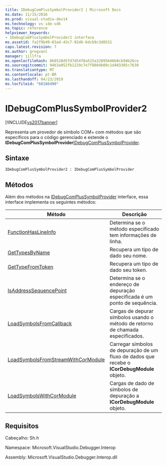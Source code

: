 ```yaml
---
title: IDebugComPlusSymbolProvider2 | Microsoft Docs
ms.date: 11/15/2016
ms.prod: visual-studio-dev14
ms.technology: vs-ide-sdk
ms.topic: reference
helpviewer_keywords:
- IDebugComPlusSymbolProvider2 interface
ms.assetid: fa2f9b49-03ad-43c7-92d6-6dcb9c3d0531
caps.latest.revision: 7
ms.author: gregvanl
manager: jillfra
ms.openlocfilehash: 868528d5fd7d54f0a515a32895646b0cb94b26ce
ms.sourcegitcommit: 94b3a052fb1229c7e7f8804b09c1d403385c7630
ms.translationtype: MT
ms.contentlocale: pt-BR
ms.lasthandoff: 04/23/2019
ms.locfileid: "68186490"
---
```

# <a name="idebugcomplussymbolprovider2"></a>IDebugComPlusSymbolProvider2
[!INCLUDE[vs2017banner](../../../includes/vs2017banner.md)]

Representa um provedor de símbolo COM+ com métodos que são específicos para o código gerenciado e estende o **IDebugComPlusSymbolProvider**[IDebugComPlusSymbolProvider](../../../extensibility/debugger/reference/idebugcomplussymbolprovider.md).  
  
## <a name="syntax"></a>Sintaxe  
  
```  
IDebugComPlusSymbolProvider2 : IDebugComPlusSymbolProvider  
```  
  
## <a name="methods"></a>Métodos  
 Além dos métodos na [IDebugComPlusSymbolProvider](../../../extensibility/debugger/reference/idebugcomplussymbolprovider.md) interface, essa interface implementa os seguintes métodos:  
  
|Método|Descrição|  
|------------|-----------------|  
|[FunctionHasLineInfo](../../../extensibility/debugger/reference/idebugcomplussymbolprovider2-functionhaslineinfo.md)|Determina se o método especificado tem informações de linha.|  
|[GetTypesByName](../../../extensibility/debugger/reference/idebugcomplussymbolprovider2-gettypesbyname.md)|Recupera um tipo de dado seu nome.|  
|[GetTypeFromToken](../../../extensibility/debugger/reference/idebugcomplussymbolprovider2-gettypefromtoken.md)|Recupera um tipo de dado seu token.|  
|[IsAddressSequencePoint](../../../extensibility/debugger/reference/idebugcomplussymbolprovider2-isaddresssequencepoint.md)|Determina se o endereço de depuração especificada é um ponto de sequência.|  
|[LoadSymbolsFromCallback](../../../extensibility/debugger/reference/idebugcomplussymbolprovider2-loadsymbolsfromcallback.md)|Cargas de depurar símbolos usando o método de retorno de chamada especificados.|  
|[LoadSymbolsFromStreamWithCorModule](../../../extensibility/debugger/reference/idebugcomplussymbolprovider2-loadsymbolsfromstreamwithcormodule.md)|Carregar símbolos de depuração de um fluxo de dados que recebe o **ICorDebugModule** objeto.|  
|[LoadSymbolsWithCorModule](../../../extensibility/debugger/reference/idebugcomplussymbolprovider2-loadsymbolswithcormodule.md)|Cargas de dado de símbolos de depuração a **ICorDebugModule** objeto.|  
  
## <a name="requirements"></a>Requisitos  
 Cabeçalho: Sh.h  
  
 Namespace: Microsoft.VisualStudio.Debugger.Interop  
  
 Assembly: Microsoft.VisualStudio.Debugger.Interop.dll
